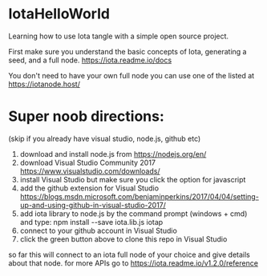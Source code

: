 # IotaHelloWorld
Learning how to use Iota tangle with a simple open source project. 

First make sure you understand the basic concepts of Iota, generating a seed, and a full node.
https://iota.readme.io/docs

You don't need to have your own full node you can use one of the listed at https://iotanode.host/

# Super noob directions: 
(skip if you already have visual studio, node.js,  github etc)

1. download and install node.js from https://nodejs.org/en/
2. download Visual Studio Community 2017 https://www.visualstudio.com/downloads/
3. install Visual Studio but make sure you click the option for javascript
4. add the github extension for Visual Studio 
   https://blogs.msdn.microsoft.com/benjaminperkins/2017/04/04/setting-up-and-using-github-in-visual-studio-2017/
5. add iota library to node.js by the command prompt (windows + cmd) and type:
   npm install --save iota.lib.js iotap 
6. connect to your github account in Visual Studio
7. click the green button above to clone this repo in Visual Studio

so far this will connect to an iota full node of your choice and give details about that node. 
for more APIs go to https://iota.readme.io/v1.2.0/reference
